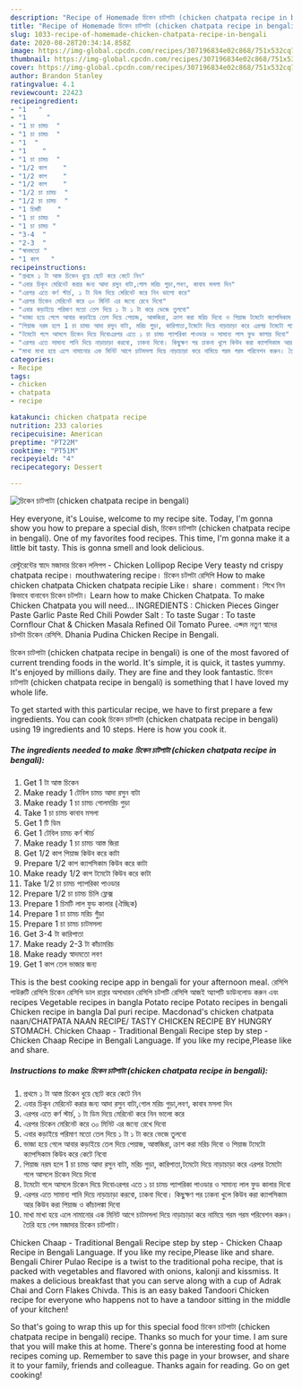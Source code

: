 ```yaml
---
description: "Recipe of Homemade চিকেন চাটপাটা (chicken chatpata recipe in bengali)"
title: "Recipe of Homemade চিকেন চাটপাটা (chicken chatpata recipe in bengali)"
slug: 1033-recipe-of-homemade-chicken-chatpata-recipe-in-bengali
date: 2020-08-28T20:34:14.858Z
image: https://img-global.cpcdn.com/recipes/307196834e02c868/751x532cq70/চিকেন-চাটপাটা-chicken-chatpata-recipe-in-bengali-recipe-main-photo.jpg
thumbnail: https://img-global.cpcdn.com/recipes/307196834e02c868/751x532cq70/চিকেন-চাটপাটা-chicken-chatpata-recipe-in-bengali-recipe-main-photo.jpg
cover: https://img-global.cpcdn.com/recipes/307196834e02c868/751x532cq70/চিকেন-চাটপাটা-chicken-chatpata-recipe-in-bengali-recipe-main-photo.jpg
author: Brandon Stanley
ratingvalue: 4.1
reviewcount: 22423
recipeingredient:
- "1   "
- "1     "
- "1 চা চামচ  "
- "1 চা চামচ  "
- "1  "
- "1    "
- "1 চা চামচ  "
- "1/2 কাপ    "
- "1/2 কাপ    "
- "1/2 কাপ    "
- "1/2 চা চামচ  "
- "1/2 চা চামচ  "
- "1 চিমটি    "
- "1 চা চামচ  "
- "1 চা চামচ "
- "3-4  "
- "2-3  "
- "স্বাদমতো "
- "1 কাপ   "
recipeinstructions:
- "প্রথমে ১ টা আস্ত চিকেন ধুয়ে ছোট করে কেটে নিন"
- "এবার চিকূন মেরিনেট করার জন্য আদা রসুন বাটা,গোল মরিচ গুড়া,লবণ, কাবাব মসলা দিন"
- "এরপর এতে কর্ণ স্টার্চ, ১ টা ডিম দিয়ে মেরিনেট করে নিন ভালো করে"
- "এরপর চিকেন মেরিনেট করে ৩০ মিনিট এর জন্যে রেখে দিবো"
- "এবার কড়াইয়ে পরিমাণ মতো তেল দিয়ে ১ টা ১ টা করে ভেজে তুলবো"
- "ভাজা হয়ে গেলে আবার কড়াইয়ে তেল দিয়ে পেয়াজ, আস্তজিরা, ক্রাশ করা মরিচ দিবো ও পিয়াজ টমেটো ক‍্যাপসিকাম কিউব করে কেটে নিবো"
- "পিয়াজ নরম হলে 1 চা চামচ আদা রসুন বাটা, মরিচ গুড়া, কারিপাতা,টমেটো দিয়ে নাড়াচাড়া করে এরপর টমেটো গলে আসলে চিকেন দিয়ে দিবো"
- "টমেটো গলে আসলে চিকেন দিয়ে দিবোএরপর এতে ১ চা চামচ প‍্যাপরিকা পাওডার ও সামান্য লাল ফুড কালার দিবো"
- "এরপর এতে সামান্য পানি দিয়ে নাড়াচাড়া করবো, ঢাকনা দিবো। কিছুক্ষণ পর ঢাকনা খুলে কিউব করা ক‍্যাপসিকাম আর কিউব করা পিয়াজ ও কাঁচালঙ্কা দিবো"
- "মাখা মাখা হয়ে এলে নামানোর এক মিনিট আগে চাটমসলা দিয়ে নাড়াচাড়া করে নামিয়ে গরম গরম পরিবেশন করুন। তৈরি হয়ে গেল মজাদার চিকেন চাটপাটা।"
categories:
- Recipe
tags:
- chicken
- chatpata
- recipe

katakunci: chicken chatpata recipe 
nutrition: 233 calories
recipecuisine: American
preptime: "PT22M"
cooktime: "PT51M"
recipeyield: "4"
recipecategory: Dessert

---
```



![চিকেন চাটপাটা (chicken chatpata recipe in bengali)](https://img-global.cpcdn.com/recipes/307196834e02c868/751x532cq70/চিকেন-চাটপাটা-chicken-chatpata-recipe-in-bengali-recipe-main-photo.jpg)

Hey everyone, it's Louise, welcome to my recipe site. Today, I'm gonna show you how to prepare a special dish, চিকেন চাটপাটা (chicken chatpata recipe in bengali). One of my favorites food recipes. This time, I'm gonna make it a little bit tasty. This is gonna smell and look delicious.

রেস্টুরেন্টের স্বাদে মজাদার চিকেন ললিপপ - Chicken Lollipop Recipe Very teasty nd crispy chatpata recipe। mouthwatering recipe। চিকেন চটপটা রেসিপি How to make chicken chatpata Chicken chatpata recipie Like। share। comment। শিখে নিন কিভাবে বানাবেন চিকেন চটপটা। Learn how to make Chicken Chatpata. To make Chicken Chatpata you will need… INGREDIENTS : Chicken Pieces Ginger Paste Garlic Paste Red Chili Powder Salt : To taste Sugar : To taste Cornflour Chat &amp; Chicken Masala Refined Oil Tomato Puree. এক্দম নতুণ স্বাদের চটপটা চিকেন রেসিপি. Dhania Pudina Chicken Recipe in Bengali.

চিকেন চাটপাটা (chicken chatpata recipe in bengali) is one of the most favored of current trending foods in the world. It's simple, it is quick, it tastes yummy. It's enjoyed by millions daily. They are fine and they look fantastic. চিকেন চাটপাটা (chicken chatpata recipe in bengali) is something that I have loved my whole life.


To get started with this particular recipe, we have to first prepare a few ingredients. You can cook চিকেন চাটপাটা (chicken chatpata recipe in bengali) using 19 ingredients and 10 steps. Here is how you cook it.

<!--inarticleads1-->

##### The ingredients needed to make চিকেন চাটপাটা (chicken chatpata recipe in bengali):

1. Get 1 টা আস্ত চিকেন
1. Make ready 1 টেবিল চামচ আদা রসুন বাটা
1. Make ready 1 চা চামচ গোলমরিচ গুড়া
1. Take 1 চা চামচ কাবাব মসলা
1. Get 1 টি ডিম
1. Get 1 টেবিল চামচ কর্ণ স্টার্চ
1. Make ready 1 চা চামচ আস্ত জিরা
1. Get 1/2 কাপ পিয়াজ কিউব করে কাটা
1. Prepare 1/2 কাপ ক‍্যাপসিকাম কিউব করে কাটা
1. Make ready 1/2 কাপ টমেটো কিউব করে কাটা
1. Take 1/2 চা চামচ প‍্যাপরিকা পাওডার
1. Prepare 1/2 চা চামচ চিলি ফ্লেক্স
1. Prepare 1 চিমটি লাল ফুড কালার (ঐচ্ছিক)
1. Prepare 1 চা চামচ মরিচ গুঁড়া
1. Prepare 1 চা চামচ চাটমসলা
1. Get 3-4 টা কারিপাতা
1. Make ready 2-3 টা কাঁচামরিচ
1. Make ready স্বাদমতো লবণ
1. Get 1 কাপ তেল ভাজার জন্য


This is the best cooking recipe app in bengali for your afternoon meal. রেসিপি পাউরুটি রেসিপি চিকেন রেসিপি ডাল রান্নার অসাধারন রেসিপি চটপটি রেসিপি আজই অ্যাপটি ডাউনলোড করুন এবং recipes Vegetable recipes in bangla Potato recipe Potato recipes in bengali Chicken recipe in bangla Dal puri recipe. Macdonad&#39;s chicken chatpata naan/CHATPATA NAAN RECIPE/ TASTY CHICKEN RECIPE BY HUNGRY STOMACH. Chicken Chaap - Traditional Bengali Recipe step by step - Chicken Chaap Recipe in Bengali Language. If you like my recipe,Please like and share. 

<!--inarticleads2-->

##### Instructions to make চিকেন চাটপাটা (chicken chatpata recipe in bengali):

1. প্রথমে ১ টা আস্ত চিকেন ধুয়ে ছোট করে কেটে নিন
1. এবার চিকূন মেরিনেট করার জন্য আদা রসুন বাটা,গোল মরিচ গুড়া,লবণ, কাবাব মসলা দিন
1. এরপর এতে কর্ণ স্টার্চ, ১ টা ডিম দিয়ে মেরিনেট করে নিন ভালো করে
1. এরপর চিকেন মেরিনেট করে ৩০ মিনিট এর জন্যে রেখে দিবো
1. এবার কড়াইয়ে পরিমাণ মতো তেল দিয়ে ১ টা ১ টা করে ভেজে তুলবো
1. ভাজা হয়ে গেলে আবার কড়াইয়ে তেল দিয়ে পেয়াজ, আস্তজিরা, ক্রাশ করা মরিচ দিবো ও পিয়াজ টমেটো ক‍্যাপসিকাম কিউব করে কেটে নিবো
1. পিয়াজ নরম হলে 1 চা চামচ আদা রসুন বাটা, মরিচ গুড়া, কারিপাতা,টমেটো দিয়ে নাড়াচাড়া করে এরপর টমেটো গলে আসলে চিকেন দিয়ে দিবো
1. টমেটো গলে আসলে চিকেন দিয়ে দিবোএরপর এতে ১ চা চামচ প‍্যাপরিকা পাওডার ও সামান্য লাল ফুড কালার দিবো
1. এরপর এতে সামান্য পানি দিয়ে নাড়াচাড়া করবো, ঢাকনা দিবো। কিছুক্ষণ পর ঢাকনা খুলে কিউব করা ক‍্যাপসিকাম আর কিউব করা পিয়াজ ও কাঁচালঙ্কা দিবো
1. মাখা মাখা হয়ে এলে নামানোর এক মিনিট আগে চাটমসলা দিয়ে নাড়াচাড়া করে নামিয়ে গরম গরম পরিবেশন করুন। তৈরি হয়ে গেল মজাদার চিকেন চাটপাটা।


Chicken Chaap - Traditional Bengali Recipe step by step - Chicken Chaap Recipe in Bengali Language. If you like my recipe,Please like and share. Bengali Chirer Pulao Recipe is a twist to the traditional poha recipe, that is packed with vegetables and flavored with onions, kalonji and kissmiss. It makes a delicious breakfast that you can serve along with a cup of Adrak Chai and Corn Flakes Chivda. This is an easy baked Tandoori Chicken recipe for everyone who happens not to have a tandoor sitting in the middle of your kitchen! 

So that's going to wrap this up for this special food চিকেন চাটপাটা (chicken chatpata recipe in bengali) recipe. Thanks so much for your time. I am sure that you will make this at home. There's gonna be interesting food at home recipes coming up. Remember to save this page in your browser, and share it to your family, friends and colleague. Thanks again for reading. Go on get cooking!
